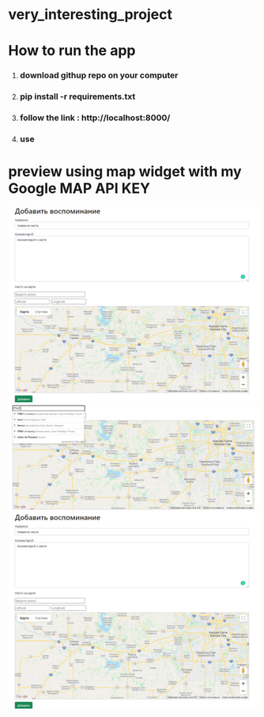 # very_interesting_project
# How to run the app
1. ### download githup repo on your computer
2. ### pip install -r requirements.txt
3. ### follow the link : http://localhost:8000/
4. ### use

# preview using map widget with my Google MAP API KEY
![Example](/media/1.png "Example")
![Example](/media/2.png "Example")
![Example](/media/3.png "Example")
